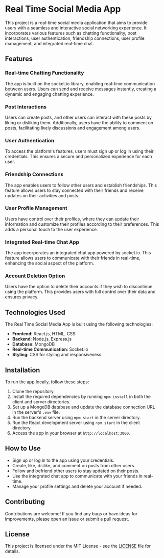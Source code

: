 
# Real Time Social Media App

This project is a real-time social media application that aims to provide users with a seamless and interactive social networking experience. It incorporates various features such as chatting functionality, post interactions, user authentication, friendship connections, user profile management, and integrated real-time chat.

## Features

### Real-time Chatting Functionality

The app is built on the socket.io library, enabling real-time communication between users. Users can send and receive messages instantly, creating a dynamic and engaging chatting experience.

### Post Interactions

Users can create posts, and other users can interact with these posts by liking or disliking them. Additionally, users have the ability to comment on posts, facilitating lively discussions and engagement among users.

### User Authentication

To access the platform's features, users must sign up or log in using their credentials. This ensures a secure and personalized experience for each user.

### Friendship Connections

The app enables users to follow other users and establish friendships. This feature allows users to stay connected with their friends and receive updates on their activities and posts.

### User Profile Management

Users have control over their profiles, where they can update their information and customize their profiles according to their preferences. This adds a personal touch to the user experience.

### Integrated Real-time Chat App

The app incorporates an integrated chat app powered by socket.io. This feature allows users to communicate with their friends in real-time, enhancing the social aspect of the platform.

### Account Deletion Option

Users have the option to delete their accounts if they wish to discontinue using the platform. This provides users with full control over their data and ensures privacy.

## Technologies Used

The Real Time Social Media App is built using the following technologies:

- **Frontend**: React.js, HTML, CSS
- **Backend**: Node.js, Express.js
- **Database**: MongoDB
- **Real-time Communication**: Socket.io
- **Styling**: CSS for styling and responsiveness

## Installation

To run the app locally, follow these steps:

1. Clone the repository.
2. Install the required dependencies by running `npm install` in both the client and server directories.
3. Set up a MongoDB database and update the database connection URL in the server's `.env` file.
4. Run the backend server using `npm start` in the server directory.
5. Run the React development server using `npm start` in the client directory.
6. Access the app in your browser at `http://localhost:3000`.

## How to Use

- Sign up or log in to the app using your credentials.
- Create, like, dislike, and comment on posts from other users.
- Follow and befriend other users to stay updated on their posts.
- Use the integrated chat app to communicate with your friends in real-time.
- Manage your profile settings and delete your account if needed.

## Contributing

Contributions are welcome! If you find any bugs or have ideas for improvements, please open an issue or submit a pull request.

## License

This project is licensed under the MIT License - see the [LICENSE](LICENSE) file for details.
